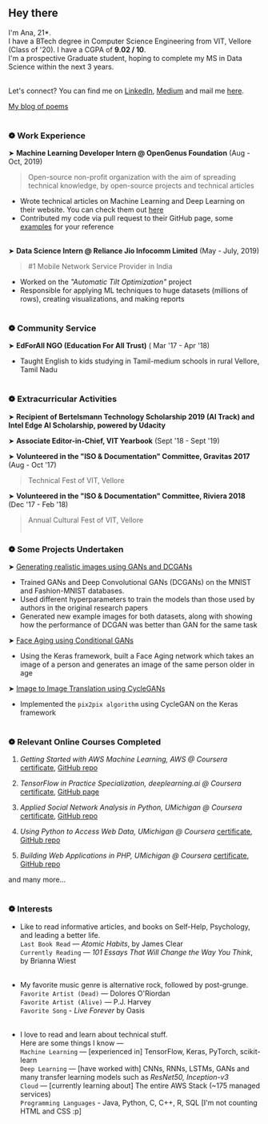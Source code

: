 ## Hey there

I'm Ana, 21*.<br>
I have a BTech degree in Computer Science Engineering from VIT, Vellore (Class of '20). I have a CGPA of **9.02 / 10**.<br>
I'm a prospective Graduate student, hoping to complete my MS in Data Science within the next 3 years.<br><br>

Let's connect? You can find me on [LinkedIn](https://www.linkedin.com/in/anamitra-musib-69694a63/), [Medium](medium.com/@anamitramusib/) and mail me [here](ana1998musib@gmail.com).<br>

[My blog of poems](anawritingsblog.wordpress.com)<br><br>

### ❁ Work Experience

➤ **Machine Learning Developer Intern @ OpenGenus Foundation** (Aug - Oct, 2019)<br>

> Open-source non-profit organization with the aim of spreading technical knowledge, by open-source projects
and technical articles

* Wrote technical articles on Machine Learning and Deep Learning on their website. You can check them out [here](https://iq.opengenus.org/author/ana/)
* Contributed my code via pull request to their GitHub page, some [examples](https://github.com/OpenGenus/cosmos/tree/master/code/artificial_intelligence/src/generative_adversarial_networks) for your reference<br><br>

➤ **Data Science Intern @ Reliance Jio Infocomm Limited** (May - July, 2019)

> #1 Mobile Network Service Provider in India

* Worked on the *"Automatic Tilt Optimization"* project 
* Responsible for applying ML techniques to huge datasets (millions of rows), creating visualizations, and making reports<br><br>

### ❁ Community Service

➤ **EdForAll NGO (Education For All Trust)** ( Mar '17 - Apr '18)

* Taught English to kids studying in Tamil-medium schools in rural Vellore, Tamil Nadu<br><br>

### ❁ Extracurricular Activities

➤ **Recipient of Bertelsmann Technology Scholarship 2019 (AI Track) and Intel Edge AI Scholarship, powered by Udacity**<br>

➤ **Associate Editor-in-Chief, VIT Yearbook** (Sept '18 - Sept '19)<br>

➤ **Volunteered in the "ISO & Documentation" Committee, Gravitas 2017** (Aug - Oct '17)<br>

> Technical Fest of VIT, Vellore<br>

➤ **Volunteered in the "ISO & Documentation" Committee, Riviera 2018** (Dec '17 - Feb '18)<br>

> Annual Cultural Fest of VIT, Vellore
<br><br>

### ❁ Some Projects Undertaken

➤ [Generating realistic images using GANs and DCGANs](https://iq.opengenus.org/deep-convolutional-gans-pytorch/)

* Trained GANs and Deep Convolutional GANs (DCGANs) on the MNIST and Fashion-MNIST databases.
* Used different hyperparameters to train the models than those used by authors in the original research papers
* Generated new example images for both datasets, along with showing how the performance of DCGAN was better than GAN for the same task<br>

➤ [Face Aging using Conditional GANs](https://iq.opengenus.org/face-aging-cgan-keras/)

* Using the Keras framework, built a Face Aging network which takes an image of a person and generates an image of the same person older in age<br>

➤ [Image to Image Translation using CycleGANs](https://iq.opengenus.org/image-to-image-translation-cyclegan/)

* Implemented the `pix2pix algorithm` using CycleGAN on the Keras framework<br><br>

### ❁ Relevant Online Courses Completed 

1. *Getting Started with AWS Machine Learning, AWS @ Coursera* [certificate](https://www.coursera.org/account/accomplishments/certificate/SB9Z4YGLNKDP), [GitHub repo](https://github.com/Anacoder1/Getting-Started-with-AWS-Machine-Learning-Coursera/)<br>

2. *TensorFlow in Practice Specialization, deeplearning.ai @ Coursera* [certificate](https://www.coursera.org/account/accomplishments/specialization/certificate/KEWB3DNP6KU3), [GitHub page](https://anacoder1.github.io/TensorFlow-in-Practice-deeplearning.ai-Coursera/)<br>

3. *Applied Social Network Analysis in Python, UMichigan @ Coursera* [certificate](https://www.coursera.org/account/accomplishments/certificate/FX7WQWGQLX5G), [GitHub repo](https://github.com/Anacoder1/AppliedSocialNetworkAnalysisInPython/)<br>

4. *Using Python to Access Web Data, UMichigan @ Coursera* [certificate](https://www.coursera.org/account/accomplishments/certificate/YLGH6YQMF5VM), [GitHub repo](https://github.com/Anacoder1/UsingPythonToAccessWebData)<br>

5. *Building Web Applications in PHP, UMichigan @ Coursera* [certificate](https://www.coursera.org/account/accomplishments/certificate/92FZEGK6JT38), [GitHub repo](https://github.com/Anacoder1/BuildingWebApplicationsInPHP)<br>

and many more...<br><br>


### ❁ Interests

* Like to read informative articles, and books on Self-Help, Psychology, and leading a better life.<br>
  `Last Book Read` — *Atomic Habits*, by James Clear<br>
  `Currently Reading` — *101 Essays That Will Change the Way You Think*, by Brianna Wiest<br><br>

* My favorite music genre is alternative rock, followed by post-grunge.<br>
  `Favorite Artist (Dead)` — Dolores O'Riordan<br>
  `Favorite Artist (Alive)` — P.J. Harvey<br>
  `Favorite Song` - *Live Forever* by Oasis<br><br>

* I love to read and learn about technical stuff.<br>
  Here are some things I know —<br>
  `Machine Learning` — [experienced in] TensorFlow, Keras, PyTorch, scikit-learn<br>
  `Deep Learning` — [have worked with] CNNs, RNNs, LSTMs, GANs and many transfer learning models such as *ResNet50, Inception-v3*<br>
  `Cloud` — [currently learning about] The entire AWS Stack (~175 managed services)<br>
  `Programming Languages` - Java, Python, C, C++, R, SQL [I'm not counting HTML and CSS :p]<br>
